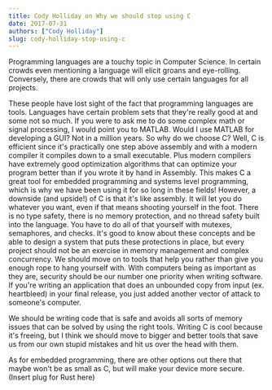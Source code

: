 ```yaml
---
title: Cody Holliday on Why we should stop using C
date: 2017-07-31
authors: ["Cody Holliday"]
slug: cody-holliday-stop-using-c
---
```


Programming languages are a touchy topic in Computer Science. In certain crowds even mentioning a language will elicit
groans and eye-rolling. Conversely, there are crowds that will only use certain languages for all projects.

These people have lost sight of the fact that programming languages are tools.  Languages have certain problem sets
that they're really good at and some not so  much. If you were to ask me to do some complex math or signal processing,
I would point you to MATLAB. Would I use MATLAB for developing a GUI? Not in a million years.  So why do we choose C?
Well, C is efficient since it's practically one step above assembly and with a modern compiler it compiles down to a
small executable.  Plus modern compilers have extremely good optimization algorithms that can optimize your program
better than if you wrote it by hand in Assembly. This makes C a great tool for embedded programming and systems level
programming, which is why we have been using it for so long in these fields! However, a downside (and upside!) of C is
that it's like assembly. It will let you do whatever you want, even if that means shooting yourself in the foot. There
is no type safety, there is no memory protection, and no thread safety built into the language. You have to do all of
that yourself with mutexes, semaphores, and checks. It's good to know about these concepts and be able to design a
system that puts these protections in place, but every project should not be an exercise in memory management and
complex concurrency. We should move on to tools that help you rather than give you enough rope to hang yourself with.
With computers being as important as they are, security should be our number one priority when writing software. If
you're writing an application that does an  unbounded copy from input (ex. heartbleed) in your final release, you just
added another vector of attack to someone's computer.

We should be writing code that is safe and avoids all sorts of memory issues that can be solved by using the right
tools. Writing C is cool because it's freeing, but I think we should move to bigger and better tools that save us from
our own stupid mistakes and hit us over the head with them.

As for embedded programming, there are other options out there that maybe won't be as small as C, but will make your
device more secure.  (Insert plug for Rust here)
